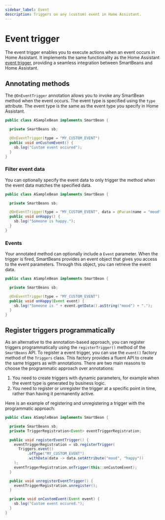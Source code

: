 ```yaml
---
sidebar_label: Event
description: Triggers on any (custom) event in Home Assistant.
---
```


# Event trigger

The event trigger enables you to execute actions when an event occurs in Home Assistant. It implements the 
same functionality as the Home Assistant [event trigger](https://www.home-assistant.io/docs/automation/trigger/#event-trigger),
providing a seamless integration between SmartBeans and Home Assistant.

## Annotating methods

The `@OnEventTrigger` annotation allows you to invoke any SmartBean method when the event occurs. The event type is 
specified using the `type` attribute. The event type is the same as the event type you specify in Home Assistant.

````java
public class ASampleBean implements SmartBean {

  private SmartBeans sb;

  @OnEventTrigger(type = "MY_CUSTOM_EVENT")
  public void onCustomEvent() {
    sb.log("Custom event occured");
  }
}
````

### Filter event data

You can optionally specify the event data to only trigger the method when the event data matches the specified data.

````java
public class ASampleBean implements SmartBean {

  private SmartBeans sb;

  @OnEventTrigger(type = "MY_CUSTOM_EVENT", data = @Param(name = "mood", value = "happy"))
  public void onHappy() {
    sb.log("Someone is happy.");
  }
}
````

### Events

Your annotated method can optionally include a `Event` parameter. When the trigger is fired, SmartBeans provides an
event object that gives you access to the event parameters. Through this object, you can retrieve the event data.

````java
public class ASampleBean implements SmartBean {

  private SmartBeans sb;

  @OnEventTrigger(type = "MY_CUSTOM_EVENT")
  public void onHappy(Event event) {
    sb.log("Someone is " + event.getData().asString("mood") + ".");
  }
}
````

## Register triggers programmatically

As an alternative to the annotation-based approach, you can register triggers programmatically using the 
`registerTrigger()` method of the `SmartBeans` API. To register a event trigger, you can use the `event()` 
factory method of the `Triggers` class. This factory provides a fluent API to create the same triggers as with 
annotations. There are two main reasons to choose the programmatic approach over annotations:
1. You need to create triggers with dynamic parameters, for example when the event type is generated by business logic.
2. You need to register or unregister the trigger at a specific point in time, rather than having it permanently active.

Here is an example of registering and unregistering a trigger with the programmatic approach:

````java
public class ASampleBean implements SmartBean {

  private SmartBeans sb;
  private TriggerRegistration<Event> eventTriggerRegistration;

  public void registerEventTrigger() {
    eventTriggerRegistration = sb.registerTrigger(
      Triggers.event()
          .ofType("MY_CUSTOM_EVENT")
          .withData(data -> data.setAttribute("mood", "happy"))
    );
    eventTriggerRegistration.onTrigger(this::onCustomEvent);
  }

  public void unregisterEventTrigger() {
    eventTriggerRegistration.unregister();
  }

  private void onCustomEvent(Event event) {
    sb.log("Custom event occured.");
  }
}
````

